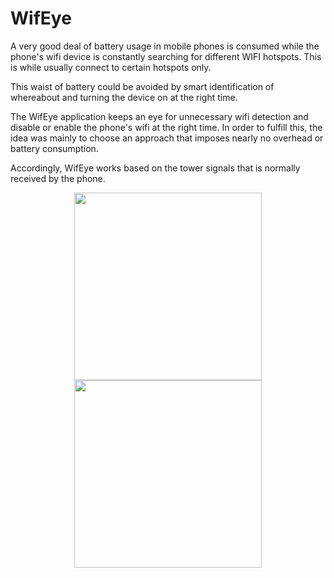 # WifEye

A very good deal of battery usage in mobile phones is consumed while the phone's wifi device is constantly searching for different WIFI hotspots. This is while usually connect to certain hotspots only. 

This waist of battery could be avoided by smart identification of whereabout and turning the device on at the right time.

The WifEye application keeps an eye for unnecessary wifi detection and disable or enable the phone's wifi at the right time. 
In order to fulfill this, the idea was mainly to choose an approach that imposes nearly no overhead or battery consumption.

Accordingly, WifEye works based on the tower signals that is normally received by the phone.

<p align="center">
  <img src="https://github.com/mahorad/WifEye/blob/master/resources/Screenshot_20170908_landscape.png" width="300">
  <img src="https://github.com/mahorad/WifEye/blob/master/resources/Screenshot_20170908_portrait.png" height="300">
</p>
